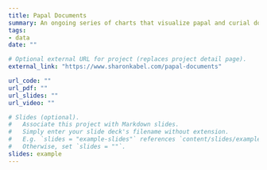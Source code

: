 ```yaml
---
title: Papal Documents
summary: An ongoing series of charts that visualize papal and curial documents
tags:
- data
date: ""

# Optional external URL for project (replaces project detail page).
external_link: "https://www.sharonkabel.com/papal-documents"

url_code: ""
url_pdf: ""
url_slides: ""
url_video: ""

# Slides (optional).
#   Associate this project with Markdown slides.
#   Simply enter your slide deck's filename without extension.
#   E.g. `slides = "example-slides"` references `content/slides/example-slides.md`.
#   Otherwise, set `slides = ""`.
slides: example
---
```



